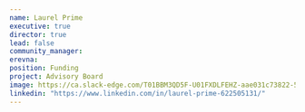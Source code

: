 ```yaml
---
name: Laurel Prime
executive: true
director: true
lead: false
community_manager:   
erevna:  
position: Funding
project: Advisory Board
image: https://ca.slack-edge.com/T01BBM3QD5F-U01FXDLFEHZ-aae031c73822-512
linkedin: "https://www.linkedin.com/in/laurel-prime-622505131/"
---
```

